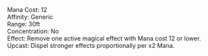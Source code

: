 Mana Cost: 12  
Affinity: Generic  
Range: 30ft  
Concentration: No  
Effect: Remove one active magical effect with Mana cost 12 or lower.  
Upcast: Dispel stronger effects proportionally per x2 Mana.